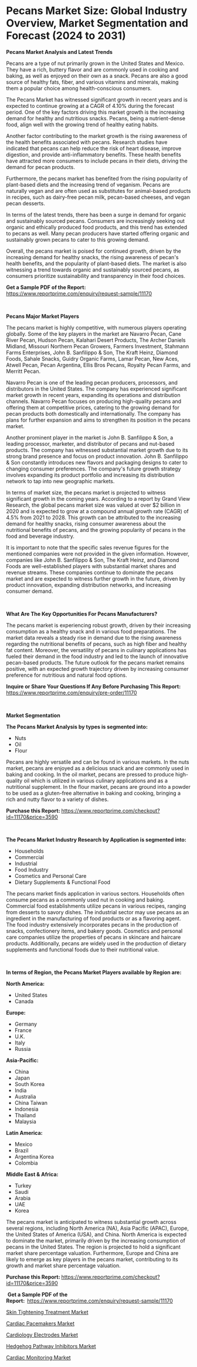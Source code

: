 <p><h1>Pecans Market Size: Global Industry Overview, Market Segmentation and Forecast (2024 to 2031)</h1></p><p><strong>Pecans Market Analysis and Latest Trends</strong></p>
<p><p>Pecans are a type of nut primarily grown in the United States and Mexico. They have a rich, buttery flavor and are commonly used in cooking and baking, as well as enjoyed on their own as a snack. Pecans are also a good source of healthy fats, fiber, and various vitamins and minerals, making them a popular choice among health-conscious consumers.</p><p>The Pecans Market has witnessed significant growth in recent years and is expected to continue growing at a CAGR of 4.10% during the forecast period. One of the key factors driving this market growth is the increasing demand for healthy and nutritious snacks. Pecans, being a nutrient-dense food, align well with the growing trend of healthy eating habits.</p><p>Another factor contributing to the market growth is the rising awareness of the health benefits associated with pecans. Research studies have indicated that pecans can help reduce the risk of heart disease, improve digestion, and provide anti-inflammatory benefits. These health benefits have attracted more consumers to include pecans in their diets, driving the demand for pecan products.</p><p>Furthermore, the pecans market has benefited from the rising popularity of plant-based diets and the increasing trend of veganism. Pecans are naturally vegan and are often used as substitutes for animal-based products in recipes, such as dairy-free pecan milk, pecan-based cheeses, and vegan pecan desserts.</p><p>In terms of the latest trends, there has been a surge in demand for organic and sustainably sourced pecans. Consumers are increasingly seeking out organic and ethically produced food products, and this trend has extended to pecans as well. Many pecan producers have started offering organic and sustainably grown pecans to cater to this growing demand.</p><p>Overall, the pecans market is poised for continued growth, driven by the increasing demand for healthy snacks, the rising awareness of pecan's health benefits, and the popularity of plant-based diets. The market is also witnessing a trend towards organic and sustainably sourced pecans, as consumers prioritize sustainability and transparency in their food choices.</p></p>
<p><strong>Get a Sample PDF of the Report:&nbsp;</strong> <a href="https://www.reportprime.com/enquiry/request-sample/11170">https://www.reportprime.com/enquiry/request-sample/11170</a></p>
<p>&nbsp;</p>
<p><strong>Pecans Major Market Players</strong></p>
<p><p>The pecans market is highly competitive, with numerous players operating globally. Some of the key players in the market are Navarro Pecan, Cane River Pecan, Hudson Pecan, Kalahari Desert Products, The Archer Daniels Midland, Missouri Northern Pecan Growers, Farmers Investment, Stahmann Farms Enterprises, John B. Sanfilippo & Son, The Kraft Heinz, Diamond Foods, Sahale Snacks, Guidry Organic Farms, Lamar Pecan, New Aces, Atwell Pecan, Pecan Argentina, Ellis Bros Pecans, Royalty Pecan Farms, and Merritt Pecan.</p><p>Navarro Pecan is one of the leading pecan producers, processors, and distributors in the United States. The company has experienced significant market growth in recent years, expanding its operations and distribution channels. Navarro Pecan focuses on producing high-quality pecans and offering them at competitive prices, catering to the growing demand for pecan products both domestically and internationally. The company has plans for further expansion and aims to strengthen its position in the pecans market.</p><p>Another prominent player in the market is John B. Sanfilippo & Son, a leading processor, marketer, and distributor of pecans and nut-based products. The company has witnessed substantial market growth due to its strong brand presence and focus on product innovation. John B. Sanfilippo & Son constantly introduces new flavors and packaging designs to cater to changing consumer preferences. The company's future growth strategy involves expanding its product portfolio and increasing its distribution network to tap into new geographic markets.</p><p>In terms of market size, the pecans market is projected to witness significant growth in the coming years. According to a report by Grand View Research, the global pecans market size was valued at over $2 billion in 2020 and is expected to grow at a compound annual growth rate (CAGR) of 4.5% from 2021 to 2028. This growth can be attributed to the increasing demand for healthy snacks, rising consumer awareness about the nutritional benefits of pecans, and the growing popularity of pecans in the food and beverage industry.</p><p>It is important to note that the specific sales revenue figures for the mentioned companies were not provided in the given information. However, companies like John B. Sanfilippo & Son, The Kraft Heinz, and Diamond Foods are well-established players with substantial market shares and revenue streams. These companies continue to dominate the pecans market and are expected to witness further growth in the future, driven by product innovation, expanding distribution networks, and increasing consumer demand.</p></p>
<p>&nbsp;</p>
<p><strong>What Are The Key Opportunities For Pecans Manufacturers?</strong></p>
<p><p>The pecans market is experiencing robust growth, driven by their increasing consumption as a healthy snack and in various food preparations. The market data reveals a steady rise in demand due to the rising awareness regarding the nutritional benefits of pecans, such as high fiber and healthy fat content. Moreover, the versatility of pecans in culinary applications has fueled their demand in the food industry and led to the launch of innovative pecan-based products. The future outlook for the pecans market remains positive, with an expected growth trajectory driven by increasing consumer preference for nutritious and natural food options.</p></p>
<p><strong>Inquire or Share Your Questions If Any Before Purchasing This Report:</strong> <a href="https://www.reportprime.com/enquiry/pre-order/11170">https://www.reportprime.com/enquiry/pre-order/11170</a></p>
<p>&nbsp;</p>
<p><strong>Market Segmentation</strong></p>
<p><strong>The Pecans Market Analysis by types is segmented into:</strong></p>
<p><ul><li>Nuts</li><li>Oil</li><li>Flour</li></ul></p>
<p><p>Pecans are highly versatile and can be found in various markets. In the nuts market, pecans are enjoyed as a delicious snack and are commonly used in baking and cooking. In the oil market, pecans are pressed to produce high-quality oil which is utilized in various culinary applications and as a nutritional supplement. In the flour market, pecans are ground into a powder to be used as a gluten-free alternative in baking and cooking, bringing a rich and nutty flavor to a variety of dishes.</p></p>
<p><strong>Purchase this Report:&nbsp;</strong><a href="https://www.reportprime.com/checkout?id=11170&price=3590">https://www.reportprime.com/checkout?id=11170&price=3590</a></p>
<p>&nbsp;</p>
<p><strong>The Pecans Market Industry Research by Application is segmented into:</strong></p>
<p><ul><li>Households</li><li>Commercial</li><li>Industrial</li><li>Food Industry</li><li>Cosmetics and Personal Care</li><li>Dietary Supplements & Functional Food</li></ul></p>
<p><p>The pecans market finds application in various sectors. Households often consume pecans as a commonly used nut in cooking and baking. Commercial food establishments utilize pecans in various recipes, ranging from desserts to savory dishes. The industrial sector may use pecans as an ingredient in the manufacturing of food products or as a flavoring agent. The food industry extensively incorporates pecans in the production of snacks, confectionery items, and bakery goods. Cosmetics and personal care companies utilize the properties of pecans in skincare and haircare products. Additionally, pecans are widely used in the production of dietary supplements and functional foods due to their nutritional value.</p></p>
<p>&nbsp;</p>
<p><strong>In terms of Region, the Pecans Market Players available by Region are:</strong></p>
<p>
    <p> <strong> North America: </strong>
        <ul>
            <li>United States</li>
            <li>Canada</li>
        </ul>
        </p> 
    <p> <strong> Europe: </strong>
        <ul>
            <li>Germany</li>
            <li>France</li>
            <li>U.K.</li>
            <li>Italy</li>
            <li>Russia</li>
        </ul>
        </p> 
    <p> <strong> Asia-Pacific: </strong>
        <ul>
            <li>China</li>
            <li>Japan</li>
            <li>South Korea</li>
            <li>India</li>
            <li>Australia</li>
            <li>China Taiwan</li>
            <li>Indonesia</li>
            <li>Thailand</li>
            <li>Malaysia</li>
        </ul>
        </p> 
    <p> <strong> Latin America: </strong>
        <ul>
            <li>Mexico</li>
            <li>Brazil</li>
            <li>Argentina Korea</li>
            <li>Colombia</li>
        </ul>
        </p> 
    <p> <strong> Middle East & Africa: </strong>
        <ul>
            <li>Turkey</li>
            <li>Saudi</li>
            <li>Arabia</li>
            <li>UAE</li>
            <li>Korea</li>
        </ul>
    </p>
    </p>
<p><p>The pecans market is anticipated to witness substantial growth across several regions, including North America (NA), Asia Pacific (APAC), Europe, the United States of America (USA), and China. North America is expected to dominate the market, primarily driven by the increasing consumption of pecans in the United States. The region is projected to hold a significant market share percentage valuation. Furthermore, Europe and China are likely to emerge as key players in the pecans market, contributing to its growth and market share percentage valuation.</p></p>
<p><strong>Purchase this Report: </strong><a href="https://www.reportprime.com/checkout?id=11170&price=3590">https://www.reportprime.com/checkout?id=11170&price=3590</a></p>
<p>&nbsp;<strong>Get a Sample PDF of the Report:&nbsp;&nbsp;</strong><a href="https://www.reportprime.com/enquiry/request-sample/11170">https://www.reportprime.com/enquiry/request-sample/11170</a></p>
<p><strong></strong></p>
<p><p><a href="https://github.com/provorikovar/Market-Research-Report-List-2/blob/main/skin-tightening-treatment-market.md">Skin Tightening Treatment Market</a></p><p><a href="https://medium.com/@royalmiller09/cardiac-pacemakers-market-insights-into-market-cagr-market-trends-and-growth-strategies-a3ecb6da35e0">Cardiac Pacemakers Market</a></p><p><a href="https://medium.com/@donaldortega4f/decoding-cardiology-electrodes-market-metrics-market-share-trends-and-growth-patterns-3ec060119b00">Cardiology Electrodes Market</a></p><p><a href="https://github.com/aliciawhite5576/Market-Research-Report-List-2/blob/main/hedgehog-pathway-inhibitors-market.md">Hedgehog Pathway Inhibitors Market</a></p><p><a href="https://medium.com/@royalmiller09/cardiac-monitoring-market-furnishes-information-on-market-share-market-trends-and-market-growth-4331b09188cf">Cardiac Monitoring Market</a></p></p>